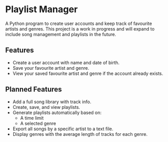 # Playlist Manager

A Python program to create user accounts and keep track of favourite artists and genres. This project is a work in progress and will expand to include song management and playlists in the future.

## Features

- Create a user account with name and date of birth.
- Save your favourite artist and genre.
- View your saved favourite artist and genre if the account already exists.

## Planned Features

- Add a full song library with track info.
- Create, save, and view playlists.
- Generate playlists automatically based on:
  - A time limit 
  - A selected genre 
- Export all songs by a specific artist to a text file.
- Display genres with the average length of tracks for each genre.

